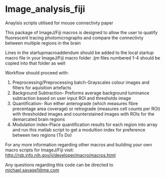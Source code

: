 # Image_analysis_fiji
Anaylsis scripts utilised for mouse connectivty paper

This package of ImageJ/Fiji macros is designed to allow the user to quatify fluorescent tracing photomicrographs and compare
the connectivty between multiple regions in the brain

Lines in the startupmacroaddendum should be added to the local startup macro file in your ImageJ/Fiji macro folder
.ijm files numbered 1-4 should be copied into that folder as well

Workflow should proceed with:

1. Preprocessing/Preprocessing batch-Grayscales colour images and filters for aquisition artefacts
2. Background Subtraction- Preforms average background luminance subtraction based on user input ROI and thresholds image
3. Quantification- Run either anterograde (which measures fibre precentage area coverage) or retrograde (measures cell counts per ROI)
  with thresholded images and counterstained images with ROIs for the demarcated brain regions
4. Modulation index-Place quantification results for each region into array and run this matlab script to get a modultion index for
  preference between two regions (To Do)
  
  
  
  
For any more information regarding other macros and building your own macro scripts for ImageJ/Fiji visit:
http://rsb.info.nih.gov/ij/developer/macro/macros.html

Any questions regarding this code can be directed to michael.savage1@me.com
